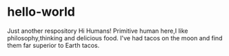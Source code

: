 # hello-world
Just another respository
Hi Humans!
Primitive human here,I like philosophy,thinking and delicious food.
I've had tacos on the moon and find them far superior to Earth tacos.
